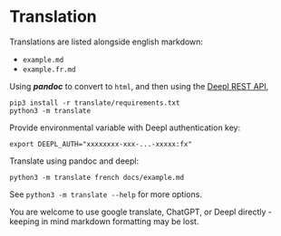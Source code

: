 # Translation

Translations are listed alongside english markdown:

* `example.md`
* `example.fr.md`

Using ***pandoc*** to convert to `html`, and then using the [Deepl REST API](http://deepl.com), 

```
pip3 install -r translate/requirements.txt
python3 -m translate
```

Provide environmental variable with Deepl authentication key:
```
export DEEPL_AUTH="xxxxxxxx-xxx-...-xxxxx:fx"
```

Translate using pandoc and deepl:
```
python3 -m translate french docs/example.md
```

See ``python3 -m translate --help`` for more options.

You are welcome to use  google translate, ChatGPT, or Deepl directly - keeping in mind markdown formatting may be lost.


